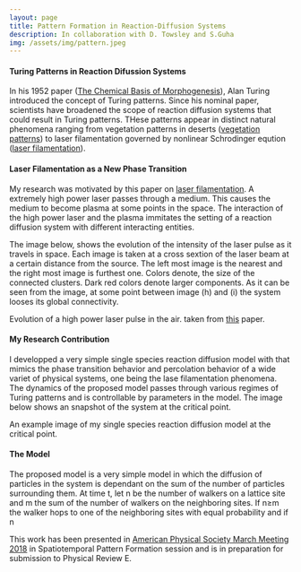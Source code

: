 ```yaml
---
layout: page
title: Pattern Formation in Reaction-Diffusion Systems
description: In collaboration with D. Towsley and S.Guha
img: /assets/img/pattern.jpeg
---
```

<h4>Turing Patterns in Reaction Difussion Systems</h4>

In his 1952 paper (<a href="http://www.dna.caltech.edu/courses/cs191/paperscs191/turing.pdf" target="blank">The Chemical Basis of Morphogenesis</a>), Alan Turing introduced the concept of Turing patterns. Since his nominal paper, scientists have broadened the scope of reaction diffusion systems that could result in Turing patterns. THese patterns appear in distinct natural phenomena ranging from vegetation patterns in deserts (<a href="https://journals.aps.org/prl/abstract/10.1103/PhysRevLett.87.198101" target="blank">vegetation patterns</a>) to laser filamentation governed by nonlinear Schrodinger eqution (<a href="https://journals.aps.org/prl/abstract/10.1103/PhysRevLett.114.063903" target="blank">laser filamentation</a>). 


<h4>Laser Filamentation as a New Phase Transition</h4>

My research was motivated by this paper on <a href="https://journals.aps.org/prl/abstract/10.1103/PhysRevLett.114.063903" target="blank">laser filamentation</a>. A extremely high power laser passes through a medium. This causes the medium to become plasma at some points in the space. The interaction of the high power laser and the plasma immitates the setting of a reaction diffusion system with different interacting entities. 

The image below, shows the evolution of the intensity of the laser pulse as it travels in space. Each image is taken at a cross sextion of the laser beam at a certain distance from the source. The left most image is the nearest and the right most image is furthest one. Colors denote, the size of the connected clusters. Dark red colors denote larger components. As it can be seen from the image, at some point between image (h) and (i) the system looses its global connectivity. 

<div class="img">
    <img class="col" src="{{ site.baseurl }}/assets/img/laser.png" alt="" title="example image"/>

<div class="col three caption">
 Evolution of a high power laser pulse in the air. taken from <a href="https://journals.aps.org/prl/abstract/10.1103/PhysRevLett.114.063903" target="blank">this</a> paper.
</div>


<h4>My Research Contribution</h4>

I developped a very simple single species reaction diffusion model with that mimics the phase transition behavior and percolation behavior of a wide variet of physical systems, one being the lase filamentation phenomena. The dynamics of the proposed model passes through various regimes of Turing patterns and is controllable by parameters in the model. The image below shows an snapshot of the system at the critical point. 

<div class="img">
    <img class="col" src="{{ site.baseurl }}/assets/img/pattern.jpeg" alt="" title="example image"/>

<div class="col three caption">
    An example image of my single species reaction diffusion model at the critical point.
</div>

<h4>The Model</h4>
The proposed model is a very simple model in which the diffusion of particles in the system is dependant on the sum of the number of particles surrounding them. At time t, let n be the number of walkers on a lattice site and m the sum of the number of walkers on the neighboring sites. If n≥m the walker hops to one of the neighboring sites with equal probability and if n<m it does a lazy walk, i.e., hops only with probability exp(m-n). We declare a site active if there is at least one walker on it and inactive otherwise. Two neighboring sites have an edge if both are active. We compute the wrapping probability of the clusters formed at each time step, averaging over many simulations. We observe a sharp phase transition in the wrapping probability at a time threshold.

<br>
<br>

This work has been presented in <a href="https://meetings.aps.org/Meeting/MAR18/Session/K47.8" target="blank">American Physical Society March Meeting 2018</a> in Spatiotemporal Pattern Formation session and is in preparation for submission to Physical Review E.



